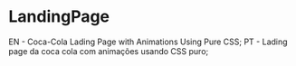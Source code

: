 # LandingPage
EN - Coca-Cola Lading Page with Animations Using Pure CSS;
PT - Lading page da coca cola com animações usando CSS puro;
